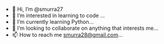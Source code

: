 - 👋 Hi, I’m @smurra27
- 👀 I’m interested in learning to code ...
- 🌱 I’m currently learning Python...
- 💞️ I’m looking to collaborate on anything that interests me...
- 📫 How to reach me smurra28@gmail.com...

<!---
smurra27/smurra27 is a ✨ special ✨ repository because its `README.md` (this file) appears on your GitHub profile.
You can click the Preview link to take a look at your changes.
--->
